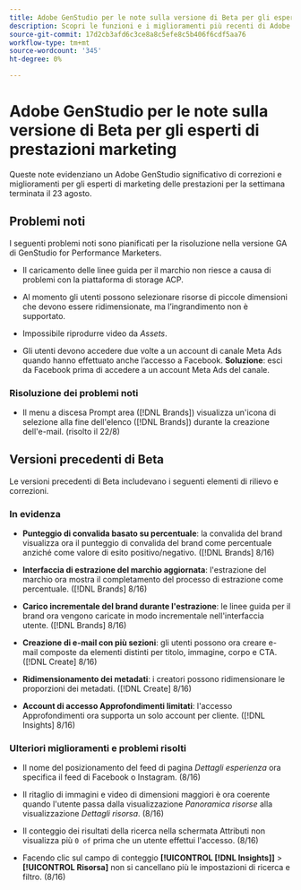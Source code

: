 ```yaml
---
title: Adobe GenStudio per le note sulla versione di Beta per gli esperti di prestazioni marketing
description: Scopri le funzioni e i miglioramenti più recenti di Adobe GenStudio per gli esperti di marketing delle prestazioni.
source-git-commit: 17d2cb3afd6c3ce8a8c5efe8c5b406f6cdf5aa76
workflow-type: tm+mt
source-wordcount: '345'
ht-degree: 0%

---
```



# Adobe GenStudio per le note sulla versione di Beta per gli esperti di prestazioni marketing

Queste note evidenziano un Adobe GenStudio significativo di correzioni e miglioramenti per gli esperti di marketing delle prestazioni per la settimana terminata il 23 agosto.

## Problemi noti

I seguenti problemi noti sono pianificati per la risoluzione nella versione GA di GenStudio for Performance Marketers.

* Il caricamento delle linee guida per il marchio non riesce a causa di problemi con la piattaforma di storage ACP. <!-- GS-4369 -->

* Al momento gli utenti possono selezionare risorse di piccole dimensioni che devono essere ridimensionate, ma l’ingrandimento non è supportato. <!-- GS-3131 -->

* Impossibile riprodurre video da _Assets_. <!-- GS-3846 -->

* Gli utenti devono accedere due volte a un account di canale Meta Ads quando hanno effettuato anche l’accesso a Facebook. **Soluzione**: esci da Facebook prima di accedere a un account Meta Ads del canale.

### Risoluzione dei problemi noti

* Il menu a discesa Prompt area ([!DNL Brands]) visualizza un&#39;icona di selezione alla fine dell&#39;elenco ([!DNL Brands]) durante la creazione dell&#39;e-mail. (risolto il 22/8) <!-- GS-4077 -->

## Versioni precedenti di Beta

Le versioni precedenti di Beta includevano i seguenti elementi di rilievo e correzioni.

### In evidenza

* **Punteggio di convalida basato su percentuale**: la convalida del brand visualizza ora il punteggio di convalida del brand come percentuale anziché come valore di esito positivo/negativo. ([!DNL Brands] 8/16)

* **Interfaccia di estrazione del marchio aggiornata**: l&#39;estrazione del marchio ora mostra il completamento del processo di estrazione come percentuale. ([!DNL Brands] 8/16)

* **Carico incrementale del brand durante l&#39;estrazione**: le linee guida per il brand ora vengono caricate in modo incrementale nell&#39;interfaccia utente. ([!DNL Brands] 8/16)

* **Creazione di e-mail con più sezioni**: gli utenti possono ora creare e-mail composte da elementi distinti per titolo, immagine, corpo e CTA. ([!DNL Create] 8/16)

* **Ridimensionamento dei metadati**: i creatori possono ridimensionare le proporzioni dei metadati. ([!DNL Create] 8/16)

* **Account di accesso Approfondimenti limitati**: l&#39;accesso Approfondimenti ora supporta un solo account per cliente. ([!DNL Insights] 8/16)

### Ulteriori miglioramenti e problemi risolti

* Il nome del posizionamento del feed di pagina _Dettagli esperienza_ ora specifica il feed di Facebook o Instagram. (8/16)

* Il ritaglio di immagini e video di dimensioni maggiori è ora coerente quando l&#39;utente passa dalla visualizzazione _Panoramica risorse_ alla visualizzazione _Dettagli risorsa_. (8/16)

* Il conteggio dei risultati della ricerca nella schermata Attributi non visualizza più `0 of` prima che un utente effettui l&#39;accesso.  (8/16) <!-- GS- 3665 -->

* Facendo clic sul campo di conteggio **[!UICONTROL [!DNL Insights]]** > **[!UICONTROL Risorsa]** non si cancellano più le impostazioni di ricerca e filtro. (8/16) <!-- GS-3476 -->
